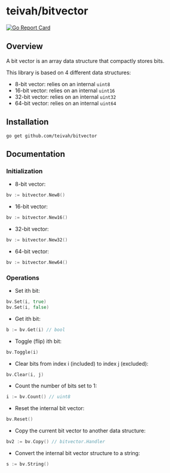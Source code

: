 # teivah/bitvector

[![Go Report Card](https://goreportcard.com/badge/github.com/teivah/bitvector)](https://goreportcard.com/report/github.com/teivah/bitvector)

## Overview

A bit vector is an array data structure that compactly stores bits.

This library is based on 4 different data structures:
* 8-bit vector: relies on an internal `uint8`
* 16-bit vector: relies on an internal `uint16`
* 32-bit vector: relies on an internal `uint32`
* 64-bit vector: relies on an internal `uint64`

## Installation

```
go get github.com/teivah/bitvector
```

## Documentation

### Initialization

* 8-bit vector: 

```go
bv := bitvector.New8()
```

* 16-bit vector: 

```go
bv := bitvector.New16()
```

* 32-bit vector: 

```go
bv := bitvector.New32()
```

* 64-bit vector: 

```go
bv := bitvector.New64()
```

### Operations

* Set ith bit:

```go
bv.Set(i, true)
bv.Set(i, false)
```

* Get ith bit:

```go
b := bv.Get(i) // bool
```

* Toggle (flip) ith bit:

```go
bv.Toggle(i)
```

* Clear bits from index i (included) to index j (excluded):

```go
bv.Clear(i, j)
```

* Count the number of bits set to 1:

```go
i := bv.Count() // uint8
```

* Reset the internal bit vector:

```go
bv.Reset()
```

* Copy the current bit vector to another data structure:

```go
bv2 := bv.Copy() // bitvector.Handler
```

* Convert the internal bit vector structure to a string:

```go
s := bv.String()
```